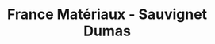 ---
title: "France Matériaux - Sauvignet Dumas"
url: /maclas/france-materiaux-sauvignet-dumas/
shop: Baumarkt
---